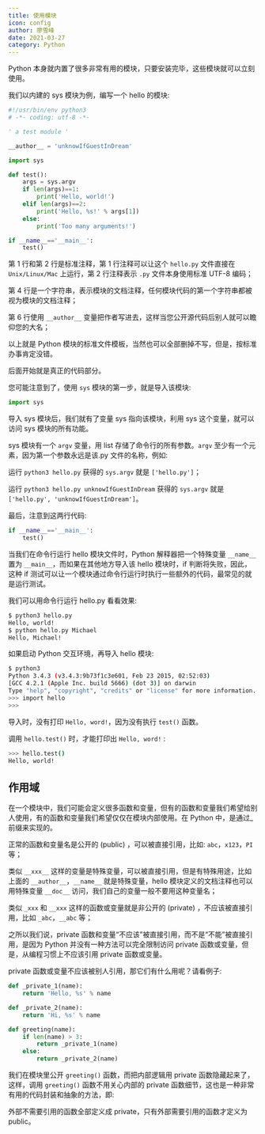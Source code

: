 ```yaml
---
title: 使用模块
icon: config
author: 廖雪峰
date: 2021-03-27
category: Python
---
```


Python 本身就内置了很多非常有用的模块，只要安装完毕，这些模块就可以立刻使用。

<!-- more -->

我们以内建的 sys 模块为例，编写一个 hello 的模块:

```py
#!/usr/bin/env python3
# -*- coding: utf-8 -*-

' a test module '

__author__ = 'unknowIfGuestInDream'

import sys

def test():
    args = sys.argv
    if len(args)==1:
        print('Hello, world!')
    elif len(args)==2:
        print('Hello, %s!' % args[1])
    else:
        print('Too many arguments!')

if __name__=='__main__':
    test()
```

第 1 行和第 2 行是标准注释，第 1 行注释可以让这个 `hello.py` 文件直接在 `Unix/Linux/Mac` 上运行，第 2 行注释表示 `.py` 文件本身使用标准 UTF-8 编码；

第 4 行是一个字符串，表示模块的文档注释，任何模块代码的第一个字符串都被视为模块的文档注释；

第 6 行使用 `__author__` 变量把作者写进去，这样当您公开源代码后别人就可以瞻仰您的大名；

以上就是 Python 模块的标准文件模板，当然也可以全部删掉不写，但是，按标准办事肯定没错。

后面开始就是真正的代码部分。

您可能注意到了，使用 `sys` 模块的第一步，就是导入该模块:

```py
import sys
```

导入 sys 模块后，我们就有了变量 sys 指向该模块，利用 sys 这个变量，就可以访问 sys 模块的所有功能。

sys 模块有一个 `argv` 变量，用 list 存储了命令行的所有参数。`argv` 至少有一个元素，因为第一个参数永远是该.py 文件的名称，例如:

运行 `python3 hello.py` 获得的 `sys.argv` 就是 `['hello.py']`；

运行 `python3 hello.py unknowIfGuestInDream` 获得的 `sys.argv` 就是 `['hello.py', 'unknowIfGuestInDream']`。

最后，注意到这两行代码:

```py
if __name__=='__main__':
    test()
```

当我们在命令行运行 hello 模块文件时，Python 解释器把一个特殊变量 `__name__` 置为 `__main__`，而如果在其他地方导入该 hello 模块时，if 判断将失败，因此，这种 if 测试可以让一个模块通过命令行运行时执行一些额外的代码，最常见的就是运行测试。

我们可以用命令行运行 hello.py 看看效果:

```sh
$ python3 hello.py
Hello, world!
$ python hello.py Michael
Hello, Michael!
```

如果启动 Python 交互环境，再导入 hello 模块:

```sh
$ python3
Python 3.4.3 (v3.4.3:9b73f1c3e601, Feb 23 2015, 02:52:03)
[GCC 4.2.1 (Apple Inc. build 5666) (dot 3)] on darwin
Type "help", "copyright", "credits" or "license" for more information.
>>> import hello
>>>
```

导入时，没有打印 `Hello, word!`，因为没有执行 `test()` 函数。

调用 `hello.test()` 时，才能打印出 `Hello, word!` :

```sh
>>> hello.test()
Hello, world!
```

## 作用域

在一个模块中，我们可能会定义很多函数和变量，但有的函数和变量我们希望给别人使用，有的函数和变量我们希望仅仅在模块内部使用。在 Python 中，是通过\_前缀来实现的。

正常的函数和变量名是公开的 (public) ，可以被直接引用，比如: `abc`，`x123`，`PI` 等；

类似 `__xxx__` 这样的变量是特殊变量，可以被直接引用，但是有特殊用途，比如上面的 `__author__`，`__name__` 就是特殊变量，hello 模块定义的文档注释也可以用特殊变量 `__doc__` 访问，我们自己的变量一般不要用这种变量名；

类似 `_xxx` 和 `__xxx` 这样的函数或变量就是非公开的 (private) ，不应该被直接引用，比如 `_abc`，`__abc` 等；

之所以我们说，private 函数和变量“不应该”被直接引用，而不是“不能”被直接引用，是因为 Python 并没有一种方法可以完全限制访问 private 函数或变量，但是，从编程习惯上不应该引用 private 函数或变量。

private 函数或变量不应该被别人引用，那它们有什么用呢？请看例子:

```py
def _private_1(name):
    return 'Hello, %s' % name

def _private_2(name):
    return 'Hi, %s' % name

def greeting(name):
    if len(name) > 3:
        return _private_1(name)
    else:
        return _private_2(name)
```

我们在模块里公开 `greeting()` 函数，而把内部逻辑用 private 函数隐藏起来了，这样，调用 `greeting()` 函数不用关心内部的 private 函数细节，这也是一种非常有用的代码封装和抽象的方法，即:

外部不需要引用的函数全部定义成 private，只有外部需要引用的函数才定义为 public。

